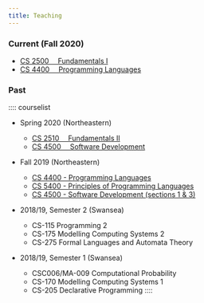 ```yaml
---
title: Teaching
---
```


### Current (Fall 2020)

* [CS 2500 &emsp;Fundamentals I](https://course.ccs.neu.edu/cs2500/)
* [CS 4400 &emsp;Programming Languages](./teaching/CS4400f20/syllabus.html)

### Past

:::: courselist

- Spring 2020 (Northeastern)
  * [CS 2510 &emsp;Fundamentals II](https://course.ccs.neu.edu/cs2510/)
  * [CS 4500 &emsp;Software Development](http://janvitek.org/events/NEU/4500/s20/)

- Fall 2019 (Northeastern)
  * [CS 4400 - Programming Languages](./teaching/CS4400f19/syllabus.html)
  * [CS 5400 - Principles of Programming Languages](./teaching/CS4400f19/syllabus.html)
  * [CS 4500 - Software Development (sections 1 &amp; 3)](./teaching/CS4500f19/)

- 2018/19, Semester 2 (Swansea)
  * CS-115 Programming 2
  * CS-175 Modelling Computing Systems 2
  * CS-275 Formal Languages and Automata Theory

- 2018/19, Semester 1 (Swansea)
  * CSC006/MA-009 Computational Probability
  * CS-170 Modelling Computing Systems 1
  * CS-205 Declarative Programming
::::

